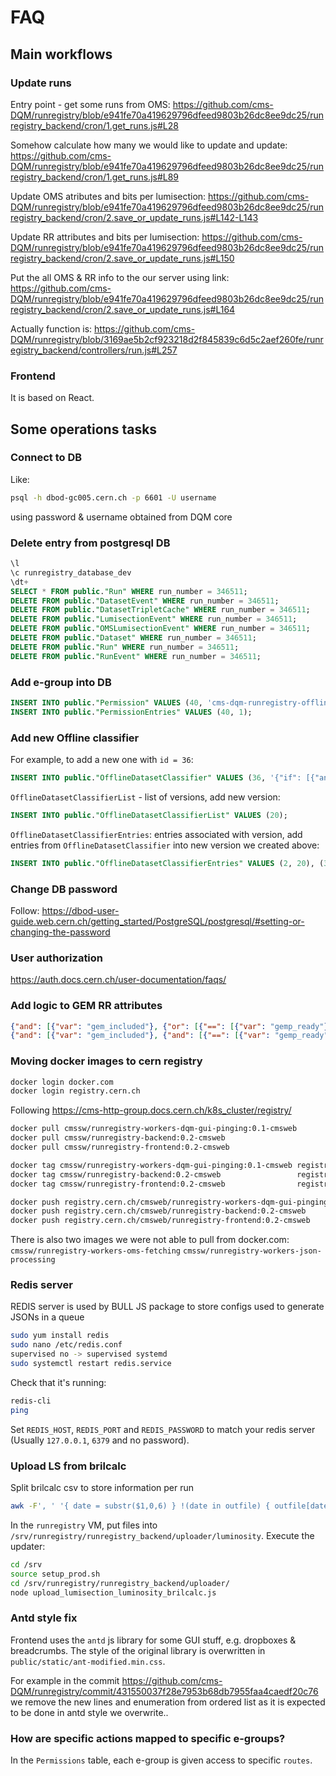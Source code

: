 # FAQ

## Main workflows

### Update runs

Entry point - get some runs from OMS:
https://github.com/cms-DQM/runregistry/blob/e941fe70a419629796dfeed9803b26dc8ee9dc25/runregistry_backend/cron/1.get_runs.js#L28

Somehow calculate how many we would like to update and update:
https://github.com/cms-DQM/runregistry/blob/e941fe70a419629796dfeed9803b26dc8ee9dc25/runregistry_backend/cron/1.get_runs.js#L89

Update OMS atributes and bits per lumisection:
https://github.com/cms-DQM/runregistry/blob/e941fe70a419629796dfeed9803b26dc8ee9dc25/runregistry_backend/cron/2.save_or_update_runs.js#L142-L143

Update RR attributes and bits per lumisection:
https://github.com/cms-DQM/runregistry/blob/e941fe70a419629796dfeed9803b26dc8ee9dc25/runregistry_backend/cron/2.save_or_update_runs.js#L150

Put the all OMS & RR info to the our server using link:
https://github.com/cms-DQM/runregistry/blob/e941fe70a419629796dfeed9803b26dc8ee9dc25/runregistry_backend/cron/2.save_or_update_runs.js#L164

Actually function is:
https://github.com/cms-DQM/runregistry/blob/3169ae5b2cf923218d2f845839c6d5c2aef260fe/runregistry_backend/controllers/run.js#L257

### Frontend

It is based on React.

## Some operations tasks

### Connect to DB

Like:

```bash
psql -h dbod-gc005.cern.ch -p 6601 -U username
```
using password & username obtained from DQM core

### Delete entry from postgresql DB

```sql
\l
\c runregistry_database_dev
\dt+
SELECT * FROM public."Run" WHERE run_number = 346511;
DELETE FROM public."DatasetEvent" WHERE run_number = 346511;
DELETE FROM public."DatasetTripletCache" WHERE run_number = 346511;
DELETE FROM public."LumisectionEvent" WHERE run_number = 346511;
DELETE FROM public."OMSLumisectionEvent" WHERE run_number = 346511;
DELETE FROM public."Dataset" WHERE run_number = 346511;
DELETE FROM public."Run" WHERE run_number = 346511;
DELETE FROM public."RunEvent" WHERE run_number = 346511;
```

### Add e-group into DB

```sql
INSERT INTO public."Permission" VALUES (40, 'cms-dqm-runregistry-offline-gem-certifiers', '["/datasets/gem/move_dataset/OPEN/SIGNOFF", "/datasets/gem/move_dataset/OPEN/COMPLETED", "/datasets/gem/move_dataset/SIGNOFF/COMPLETED", "/datasets/gem/move_dataset/COMPLETED/SIGNOFF", "/dataset_lumisections/gem.*", "/cycles/move_dataset/gem/.*", "/json_portal/generate"]', NOW());
INSERT INTO public."PermissionEntries" VALUES (40, 1);
```

### Add new Offline classifier

For example, to add a new one with `id = 36`:

```sql
INSERT INTO public."OfflineDatasetClassifier" VALUES (36, '{"if": [{"and": [{"in": ["Prompt", {"var": "name"}]}]}, true, false]}', 'gem', true, NOW(), 'pmandrik', 'pmandrik@cern.ch' );
```

`OfflineDatasetClassifierList` - list of versions, add new version:

```sql
INSERT INTO public."OfflineDatasetClassifierList" VALUES (20);
```

`OfflineDatasetClassifierEntries`: entries associated with version, add entries from `OfflineDatasetClassifier` into new version we created above:

```sql
INSERT INTO public."OfflineDatasetClassifierEntries" VALUES (2, 20), (3, 20), (4, 20), (6, 20), (7, 20), (8, 20), (9, 20), (10, 20), (11, 20), (12, 20), (13, 20), (14, 20), (15, 20), (16, 20), (18, 20), (34, 20), (35, 20), (36, 20);
```

### Change DB password

Follow:
https://dbod-user-guide.web.cern.ch/getting_started/PostgreSQL/postgresql/#setting-or-changing-the-password

### User authorization

https://auth.docs.cern.ch/user-documentation/faqs/

### Add logic to GEM RR attributes

```json
{"and": [{"var": "gem_included"}, {"or": [{"==": [{"var": "gemp_ready"}, false]}, {"==": [{"var": "gemm_ready"}, false]}]}]}
{"and": [{"var": "gem_included"}, {"and": [{"==": [{"var": "gemp_ready"}, true]}, {"==": [{"var": "gemm_ready"}, true]}]}]}
```

### Moving docker images to cern registry

```bash
docker login docker.com
docker login registry.cern.ch
```

Following https://cms-http-group.docs.cern.ch/k8s_cluster/registry/

```bash
docker pull cmssw/runregistry-workers-dqm-gui-pinging:0.1-cmsweb
docker pull cmssw/runregistry-backend:0.2-cmsweb
docker pull cmssw/runregistry-frontend:0.2-cmsweb

docker tag cmssw/runregistry-workers-dqm-gui-pinging:0.1-cmsweb registry.cern.ch/cmsweb/runregistry-workers-dqm-gui-pinging:0.1-cmsweb
docker tag cmssw/runregistry-backend:0.2-cmsweb                 registry.cern.ch/cmsweb/runregistry-backend:0.2-cmsweb
docker tag cmssw/runregistry-frontend:0.2-cmsweb                registry.cern.ch/cmsweb/runregistry-frontend:0.2-cmsweb

docker push registry.cern.ch/cmsweb/runregistry-workers-dqm-gui-pinging:0.1-cmsweb
docker push registry.cern.ch/cmsweb/runregistry-backend:0.2-cmsweb
docker push registry.cern.ch/cmsweb/runregistry-frontend:0.2-cmsweb
```

There is also two images we were not able to pull from docker.com:
`cmssw/runregistry-workers-oms-fetching`
`cmssw/runregistry-workers-json-processing`

### Redis server

REDIS server is used by BULL JS package to store configs used to generate JSONs in a queue

```bash
sudo yum install redis
sudo nano /etc/redis.conf
supervised no -> supervised systemd
sudo systemctl restart redis.service
```

Check that it's running:

```bash
redis-cli
ping
```

Set `REDIS_HOST`, `REDIS_PORT` and `REDIS_PASSWORD` to match your redis server (Usually `127.0.0.1`, `6379` and no password).

### Upload LS from brilcalc

Split brilcalc csv to store information per run

```bash
awk -F', ' '{ date = substr($1,0,6) } !(date in outfile) { outfile[date] = date".csv" } { print > (outfile[date]) }' 2022_lumi_355100_357900.csv
```

In the `runregistry` VM, put files into `/srv/runregistry/runregistry_backend/uploader/luminosity`. Execute the updater:

```bash
cd /srv
source setup_prod.sh
cd /srv/runregistry/runregistry_backend/uploader/
node upload_lumisection_luminosity_brilcalc.js
```

### Antd style fix

Frontend uses the `antd` js library for some GUI stuff, e.g. dropboxes & breadcrumbs. The style of the original library is overwritten in `public/static/ant-modified.min.css`.

For example in the commit https://github.com/cms-DQM/runregistry/commit/431550037f28e7953b68db7955faa4caedf20c76
we remove the new lines and enumeration from ordered list as it is expected to be done in antd style we overwrite..

### How are specific actions mapped to specific e-groups?

In the `Permissions` table, each e-group is given access to specific `routes`.
